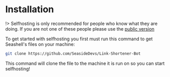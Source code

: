# Installation

!> Selfhosting is only recommended for people who know what they are doing. If you are not one of these people please use the [public version](https://dsc.gg/shell)

To get started with selfhosting you first must run this command to get Seashell's files on your machine:

```bash
git clone https://github.com/SeasideDevs/Link-Shortener-Bot
```

This command will clone the file to the machine it is run on so you can start selfhosting!
